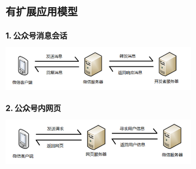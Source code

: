 # 有扩展应用模型

## 1. 公众号消息会话

![有扩展会话应用模型](/images/有扩展会话应用模型.png)

## 2. 公众号内网页

![有扩展内网页应用模型](/images/有扩展内网页应用模型.png)